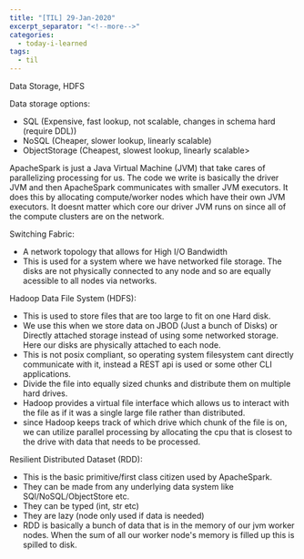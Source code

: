 ```yaml
---
title: "[TIL] 29-Jan-2020"
excerpt_separator: "<!--more-->"
categories:
  - today-i-learned
tags:
  - til 
---
```


Data Storage, HDFS
<!--more-->

Data storage options:
 - SQL (Expensive, fast lookup, not scalable, changes in schema hard (require DDL))
 - NoSQL (Cheaper, slower lookup, linearly scalable)
 - ObjectStorage (Cheapest, slowest lookup, linearly scalable>

ApacheSpark is just a Java Virtual Machine (JVM) that take cares of parallelizing processing for us. The code we write is basically the driver JVM and then ApacheSpark communicates with smaller JVM executors. It does this by allocating compute/worker nodes which have their own JVM executors. It doesnt matter which core our driver JVM runs on since all of the compute clusters are on the network.

Switching Fabric:
 - A network topology that allows for High I/O Bandwidth
 - This is used for a system where we have networked file storage. The disks are not physically connected to any node and so are equally acessible to all nodes via networks.

Hadoop Data File System (HDFS):
 - This is used to store files that are too large to fit on one Hard disk.
 - We use this when we store data on JBOD (Just a bunch of Disks) or Directly attached storage instead of using some networked storage. Here our disks are physically attached to each node.
 - This is not posix compliant, so operating system filesystem cant directly communicate with it, instead a REST api is used or some other CLI applications.
 - Divide the file into equally sized chunks and distribute them on multiple hard drives.
 - Hadoop provides a virtual file interface which allows us to interact with the file as if it was a single large file rather than distributed.
 - since Hadoop keeps track of which drive which chunk of the file is on, we can utilize parallel processing by allocating the cpu that is closest to the drive with data that needs to be processed.

Resilient Distributed Dataset (RDD):
 - This is the basic primitive/first class citizen used by ApacheSpark.
 - They can be made from any underlying data system like SQl/NoSQL/ObjectStore etc.
 - They can be typed (int, str etc)
 - They are lazy (node only used if data is needed)
 - RDD is basically a bunch of data that is in the memory of our jvm worker nodes. When the sum of all our worker node's memory is filled up this is spilled to disk.
